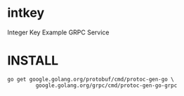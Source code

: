 # intkey
Integer Key Example GRPC Service

# INSTALL 

```
go get google.golang.org/protobuf/cmd/protoc-gen-go \
         google.golang.org/grpc/cmd/protoc-gen-go-grpc

```